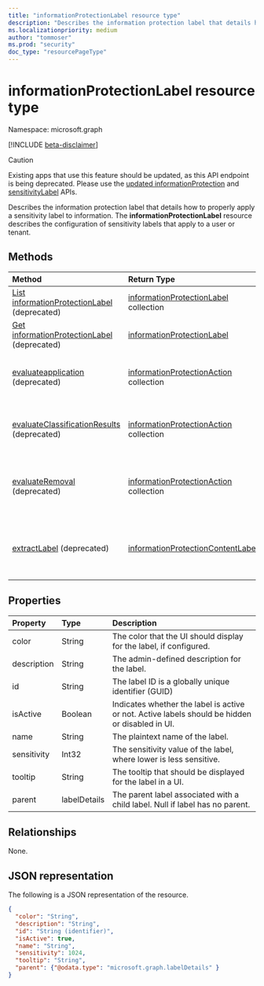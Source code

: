 ```yaml
---
title: "informationProtectionLabel resource type"
description: "Describes the information protection label that details how to properly apply a sensitivity label to information."
ms.localizationpriority: medium
author: "tommoser"
ms.prod: "security"
doc_type: "resourcePageType"
---
```


# informationProtectionLabel resource type

Namespace: microsoft.graph

[!INCLUDE [beta-disclaimer](../../includes/beta-disclaimer.md)]

> [!CAUTION]
> Existing apps that use this feature should be updated, as this API endpoint is being deprecated. Please use the  [updated informationProtection](./security-informationprotection.md) and [sensitivityLabel](./security-sensitivitylabel.md) APIs.


Describes the information protection label that details how to properly apply a sensitivity label to information. The **informationProtectionLabel** resource describes the configuration of sensitivity labels that apply to a user or tenant.  

## Methods

| Method                                                                                              | Return Type                                                               | Description                                                                                                                                                            |
| :-------------------------------------------------------------------------------------------------- | :------------------------------------------------------------------------ | :--------------------------------------------------------------------------------------------------------------------------------------------------------------------- |
| [List informationProtectionLabel](../api/informationprotectionpolicy-list-labels.md) (deprecated)              | [informationProtectionLabel](informationprotectionlabel.md) collection | List all configured information protection labels for a user or tenant.                                                                                                |
| [Get informationProtectionLabel](../api/informationprotectionlabel-get.md) (deprecated)                         | [informationProtectionLabel](informationprotectionlabel.md)               | Given a specific label ID, return the **informationProtectionLabel**.                                                                                                  |
| [evaluateapplication](../api/informationprotectionlabel-evaluateapplication.md) (deprecated)                    | [informationProtectionAction](informationprotectionaction.md) collection  | Given an input of [contentInfo](contentinfo.md) and [labelingOptions](labelingoptions.md), compute the set of actions require to apply the label.                      |
| [evaluateClassificationResults](../api/informationprotectionlabel-evaluateclassificationresults.md) (deprecated)  | [informationProtectionAction](informationprotectionaction.md) collection  | Given an input of [contentInfo](contentinfo.md) and classification results, compute the set of actions require to apply the label.                                  |
| [evaluateRemoval](../api/informationprotectionlabel-evaluateremoval.md) (deprecated)                            | [informationProtectionAction](informationprotectionaction.md) collection  | Given an input of [contentInfo](contentinfo.md) and [downgradeJustification](downgradejustification.md), compute the actions that should be taken to remove the label. |
| [extractLabel](../api/informationprotectionlabel-extractlabel.md) (deprecated)                                     | [informationProtectionContentLabel](informationprotectioncontentlabel.md) | Given an input of [contentInfo](contentinfo.md), return details on the [informationProtectionLabel](informationprotectionlabel.md) that the metadata represents.       |

## Properties

| Property    | Type    | Description                                                                                     |
| :---------- | :------ | :---------------------------------------------------------------------------------------------- |
| color       | String  | The color that the UI should display for the label, if configured.                              |
| description | String  | The admin-defined description for the label.                                                    |
| id          | String  | The label ID is a globally unique identifier (GUID)                                             |
| isActive    | Boolean | Indicates whether the label is active or not. Active labels should be hidden or disabled in UI. |
| name        | String  | The plaintext name of the label.                                                                |
| sensitivity | Int32   | The sensitivity value of the label, where lower is less sensitive.                              |
| tooltip     | String  | The tooltip that should be displayed for the label in a UI.                                     |
| parent      | labelDetails   | The parent label associated with a child label. Null if label has no parent.

## Relationships

None.

## JSON representation

The following is a JSON representation of the resource.

<!-- {
  "blockType": "resource",
  "optionalProperties": [

  ],
  "@odata.type": "microsoft.graph.informationProtectionLabel",
  "keyProperty": "id"
}-->

```json
{
  "color": "String",
  "description": "String",
  "id": "String (identifier)",
  "isActive": true,
  "name": "String",
  "sensitivity": 1024,
  "tooltip": "String",
  "parent": {"@odata.type": "microsoft.graph.labelDetails" }
}
```

<!-- uuid: 16cd6b66-4b1a-43a1-adaf-3a886856ed98
2019-02-04 14:57:30 UTC -->
<!-- {
  "type": "#page.annotation",
  "description": "informationProtectionLabel resource",
  "keywords": "",
  "section": "documentation",
  "tocPath": ""
}-->


